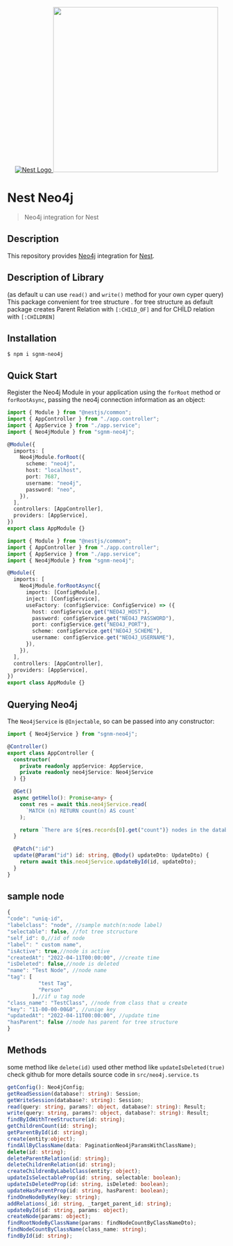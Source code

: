 <p align="center">
  <a href="http://nestjs.com/" target="blank"><img src="https://kamilmysliwiec.com/public/nest-logo.png#1" alt="Nest Logo" />   </a>
  <a href="https://neo4j.com" target="_blank"><img src="https://dist.neo4j.com/wp-content/uploads/20140926224303/neo4j_logo-facebook.png" width="380"></a>
</p>

# Nest Neo4j

> Neo4j integration for Nest

## Description

This repository provides [Neo4j](https://www.neo4j.com) integration for [Nest](http://nestjs.com/).

## Description of Library
(as default u can use `read()` and `write()` method for  your own cyper query)
This package convenient for tree structure .
for tree structure as default package creates Parent Relation with `[:CHILD_OF]`  and for CHİLD relation with `[:CHİLDREN]` 

## Installation

```
$ npm i sgnm-neo4j
```

## Quick Start

Register the Neo4j Module in your application using the `forRoot` method or `forRootAsync`, passing the neo4j connection information as an object:

```ts
import { Module } from "@nestjs/common";
import { AppController } from "./app.controller";
import { AppService } from "./app.service";
import { Neo4jModule } from "sgnm-neo4j";

@Module({
  imports: [
    Neo4jModule.forRoot({
      scheme: "neo4j",
      host: "localhost",
      port: 7687,
      username: "neo4j",
      password: "neo",
    }),
  ],
  controllers: [AppController],
  providers: [AppService],
})
export class AppModule {}
```

```ts
import { Module } from "@nestjs/common";
import { AppController } from "./app.controller";
import { AppService } from "./app.service";
import { Neo4jModule } from "sgnm-neo4j";

@Module({
  imports: [
    Neo4jModule.forRootAsync({
      imports: [ConfigModule],
      inject: [ConfigService],
      useFactory: (configService: ConfigService) => ({
        host: configService.get("NEO4J_HOST"),
        password: configService.get("NEO4J_PASSWORD"),
        port: configService.get("NEO4J_PORT"),
        scheme: configService.get("NEO4J_SCHEME"),
        username: configService.get("NEO4J_USERNAME"),
      }),
    }),
  ],
  controllers: [AppController],
  providers: [AppService],
})
export class AppModule {}
```

## Querying Neo4j

The `Neo4jService` is `@Injectable`, so can be passed into any constructor:

```ts
import { Neo4jService } from "sgnm-neo4j";

@Controller()
export class AppController {
  constructor(
    private readonly appService: AppService,
    private readonly neo4jService: Neo4jService
  ) {}

  @Get()
  async getHello(): Promise<any> {
    const res = await this.neo4jService.read(
      `MATCH (n) RETURN count(n) AS count`
    );

    return `There are ${res.records[0].get("count")} nodes in the database`;
  }

  @Patch(":id")
  update(@Param("id") id: string, @Body() updateDto: UpdateDto) {
    return await this.neo4jService.updateById(id, updateDto);
  }
}
```
## sample node


```ts
{
"code": "uniq-id",
"labelclass": "node", //sample match(n:node label)
"selectable": false, //fot tree stcructure 
"self_id": 0,//id of node
"label": " custom name", 
"isActive": true,//node is active
"createdAt": "2022-04-11T00:00:00", //create time
"isDeleted": false,//node is deleted
"name": "Test Node", //node name
"tag": [
          "test Tag",
          "Person"
        ],//if u tag node 
"class_name": "TestClass", //node from class that u create
"key": "11-00-00-00&0", //uniqe key
"updatedAt": "2022-04-11T00:00:00", //update time
"hasParent": false //node has parent for tree structure
}
```

## Methods

some method like `delete(id)` used other method like `updateIsDeleted(true)` check github for more details source code in `src/neo4j.service.ts`


```ts
getConfig(): Neo4jConfig;
getReadSession(database?: string): Session;
getWriteSession(database?: string): Session;
read(query: string, params?: object, database?: string): Result;
write(query: string, params?: object, database?: string): Result;
findByIdWithTreeStructure(id: string);
getChildrenCount(id: string);
getParentById(id: string);
create(entity:object);
findAllByClassName(data: PaginationNeo4jParamsWithClassName);
delete(id: string);
deleteParentRelation(id: string);
deleteChildrenRelation(id: string);
createChildrenByLabelClass(entity: object);
updateIsSelectableProp(id: string, selectable: boolean); 
updateIsDeletedProp(id: string, isDeleted: boolean);
updateHasParentProp(id: string, hasParent: boolean);
findOneNodeByKey(key: string);
addRelations(_id: string, _target_parent_id: string);
updateById(id: string, params: object);
createNode(params: object);
findRootNodeByClassName(params: findNodeCountByClassNameDto);
findNodeCountByClassName(class_name: string);
findById(id: string);
```
